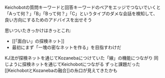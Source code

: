 
Keichobotの質問キーワードと回答キーワードのペアをエッジでつないでいくと「Aって何？」「B」「Bって何？」「C」というタイプのダメな会話を検知して、良い方向にするためのアドバイスを出せそう

思いついたきっかけはきっとこれ:
- [[「面白い」の探検ネット]]
- 最初にまず「一塊の密なネットを作る」を目指すわけだ

KJ法が探検ネットを通じてKozanebaにつけていた「線」の機能につながり
同じように探検ネットを通じてKeichobotにつながる
ずっと課題だった[[KeichobotとKozanebaの融合]]の糸口が見えてきたかも